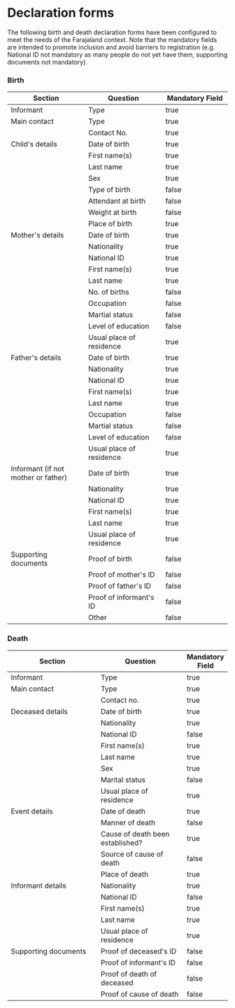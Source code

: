 # Declaration forms

The following birth and death declaration forms have been configured to meet the needs of the Farajaland context. Note that the mandatory fields are intended to promote inclusion and avoid barriers to registration (e.g. National ID not mandatory as many people do not yet have them, supporting documents not mandatory).&#x20;

### Birth

<table><thead><tr><th width="186">Section</th><th width="184">Question</th><th width="150" data-type="checkbox">Mandatory Field</th></tr></thead><tbody><tr><td>Informant</td><td>Type</td><td>true</td></tr><tr><td>Main contact</td><td>Type</td><td>true</td></tr><tr><td></td><td>Contact No.</td><td>true</td></tr><tr><td>Child's details</td><td>Date of birth</td><td>true</td></tr><tr><td></td><td>First name(s)</td><td>true</td></tr><tr><td></td><td>Last name</td><td>true</td></tr><tr><td></td><td>Sex</td><td>true</td></tr><tr><td></td><td>Type of birth</td><td>false</td></tr><tr><td></td><td>Attendant at birth</td><td>false</td></tr><tr><td></td><td>Weight at birth</td><td>false</td></tr><tr><td></td><td>Place of birth</td><td>true</td></tr><tr><td>Mother's details</td><td>Date of birth</td><td>true</td></tr><tr><td></td><td>Nationality</td><td>true</td></tr><tr><td></td><td>National ID</td><td>true</td></tr><tr><td></td><td>First name(s)</td><td>true</td></tr><tr><td></td><td>Last name</td><td>true</td></tr><tr><td></td><td>No. of births</td><td>false</td></tr><tr><td></td><td>Occupation</td><td>false</td></tr><tr><td></td><td>Martial status</td><td>false</td></tr><tr><td></td><td>Level of education</td><td>false</td></tr><tr><td></td><td>Usual place of residence</td><td>true</td></tr><tr><td>Father's details</td><td>Date of birth</td><td>true</td></tr><tr><td></td><td>Nationality</td><td>true</td></tr><tr><td></td><td>National ID</td><td>true</td></tr><tr><td></td><td>First name(s)</td><td>true</td></tr><tr><td></td><td>Last name</td><td>true</td></tr><tr><td></td><td>Occupation</td><td>false</td></tr><tr><td></td><td>Martial status</td><td>false</td></tr><tr><td></td><td>Level of education</td><td>false</td></tr><tr><td></td><td>Usual place of residence</td><td>true</td></tr><tr><td>Informant (if not mother or father)</td><td>Date of birth</td><td>true</td></tr><tr><td></td><td>Nationality</td><td>true</td></tr><tr><td></td><td>National ID</td><td>true</td></tr><tr><td></td><td>First name(s)</td><td>true</td></tr><tr><td></td><td>Last name</td><td>true</td></tr><tr><td></td><td>Usual place of residence</td><td>true</td></tr><tr><td>Supporting documents</td><td>Proof of birth</td><td>false</td></tr><tr><td></td><td>Proof of mother's ID</td><td>false</td></tr><tr><td></td><td>Proof of father's ID</td><td>false</td></tr><tr><td></td><td>Proof of informant's ID</td><td>false</td></tr><tr><td></td><td>Other </td><td>false</td></tr></tbody></table>

### Death

<table><thead><tr><th width="266.3021046792792">Section</th><th width="243.21569668454677">Question</th><th data-type="checkbox">Mandatory Field</th></tr></thead><tbody><tr><td>Informant</td><td>Type</td><td>true</td></tr><tr><td>Main contact</td><td>Type </td><td>true</td></tr><tr><td></td><td>Contact no.</td><td>true</td></tr><tr><td>Deceased details</td><td>Date of birth</td><td>true</td></tr><tr><td></td><td>Nationality</td><td>true</td></tr><tr><td></td><td>National ID</td><td>false</td></tr><tr><td></td><td>First name(s)</td><td>true</td></tr><tr><td></td><td>Last name</td><td>true</td></tr><tr><td></td><td>Sex</td><td>true</td></tr><tr><td></td><td>Marital status</td><td>false</td></tr><tr><td></td><td>Usual place of residence</td><td>true</td></tr><tr><td>Event details</td><td>Date of death</td><td>true</td></tr><tr><td></td><td>Manner of death</td><td>false</td></tr><tr><td></td><td>Cause of death been established?</td><td>true</td></tr><tr><td></td><td>Source of cause of death</td><td>false</td></tr><tr><td></td><td>Place of death</td><td>true</td></tr><tr><td>Informant details</td><td>Nationality</td><td>true</td></tr><tr><td></td><td>National ID</td><td>false</td></tr><tr><td></td><td>First name(s)</td><td>true</td></tr><tr><td></td><td>Last name</td><td>true</td></tr><tr><td></td><td>Usual place of residence</td><td>true</td></tr><tr><td>Supporting documents</td><td>Proof of deceased's ID</td><td>false</td></tr><tr><td></td><td>Proof of informant's ID</td><td>false</td></tr><tr><td></td><td>Proof of death of deceased</td><td>false</td></tr><tr><td></td><td>Proof of cause of death</td><td>false</td></tr></tbody></table>
